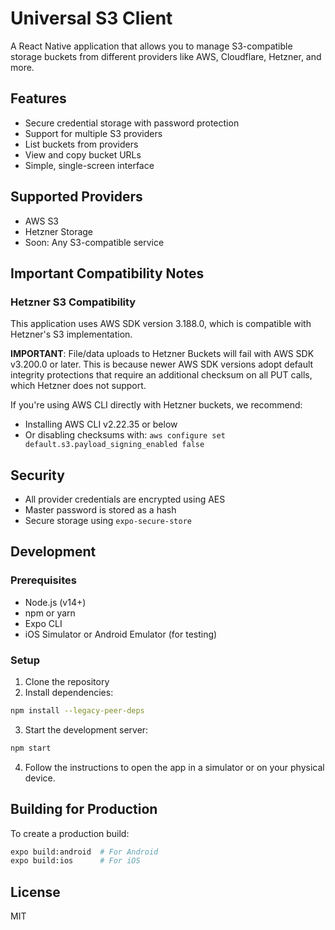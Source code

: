 # Universal S3 Client

A React Native application that allows you to manage S3-compatible storage buckets from different providers like AWS, Cloudflare, Hetzner, and more.

## Features

- Secure credential storage with password protection
- Support for multiple S3 providers
- List buckets from providers
- View and copy bucket URLs
- Simple, single-screen interface

## Supported Providers

- AWS S3
- Hetzner Storage
- Soon: Any S3-compatible service

## Important Compatibility Notes

### Hetzner S3 Compatibility

This application uses AWS SDK version 3.188.0, which is compatible with Hetzner's S3 implementation. 

**IMPORTANT**: File/data uploads to Hetzner Buckets will fail with AWS SDK v3.200.0 or later. This is because newer AWS SDK versions adopt default integrity protections that require an additional checksum on all PUT calls, which Hetzner does not support.

If you're using AWS CLI directly with Hetzner buckets, we recommend:
- Installing AWS CLI v2.22.35 or below
- Or disabling checksums with: `aws configure set default.s3.payload_signing_enabled false`

## Security

- All provider credentials are encrypted using AES
- Master password is stored as a hash
- Secure storage using `expo-secure-store`

## Development

### Prerequisites

- Node.js (v14+)
- npm or yarn
- Expo CLI
- iOS Simulator or Android Emulator (for testing)

### Setup

1. Clone the repository
2. Install dependencies:

```bash
npm install --legacy-peer-deps
```

3. Start the development server:

```bash
npm start
```

4. Follow the instructions to open the app in a simulator or on your physical device.

## Building for Production

To create a production build:

```bash
expo build:android  # For Android
expo build:ios      # For iOS
```

## License

MIT 
